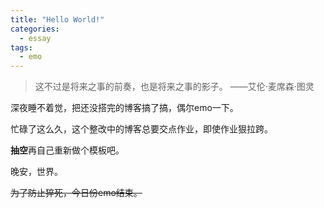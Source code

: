 ```yaml
---
title: "Hello World!"
categories:
  - essay
tags:
  - emo
---
```


> 这不过是将来之事的前奏，也是将来之事的影子。 ——艾伦·麦席森·图灵

深夜睡不着觉，把还没搭完的博客搞了搞，偶尔emo一下。

忙碌了这么久，这个整改中的博客总要交点作业，即使作业狠拉跨。

**抽空**再自己重新做个模板吧。

晚安，世界。

~~为了防止猝死，今日份emo结束。~~